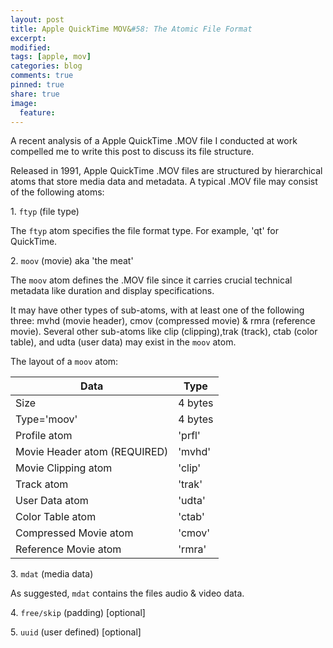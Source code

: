 ```yaml
---
layout: post
title: Apple QuickTime MOV&#58: The Atomic File Format
excerpt:
modified:
tags: [apple, mov]
categories: blog
comments: true
pinned: true
share: true
image:
  feature:
---
```


A recent analysis of a Apple QuickTime .MOV file I conducted at work compelled me to write this post to discuss its file structure.

Released in 1991, Apple QuickTime .MOV files are structured by hierarchical atoms that store media data and metadata. A typical .MOV file may consist of the following atoms:

1\. <code>ftyp</code> (file type)

The <code>ftyp</code> atom specifies the file format type. For example, 'qt' for QuickTime.

2\. <code>moov</code> (movie) aka 'the meat'

The <code>moov</code> atom defines the .MOV file since it carries crucial technical metadata like duration and display specifications.

It may have other types of sub-atoms, with at least one of the following three: mvhd (movie header), cmov (compressed movie) & rmra (reference movie). Several other sub-atoms like clip (clipping),trak (track), ctab (color table), and udta (user data) may exist in the <code>moov</code> atom.

The layout of a <code>moov</code> atom:

<table>
  <thead>
    <tr>
      <th>Data</th>
      <th>Type</th>
    </tr>
  </thead>
  <tbody>
    <tr>
      <td>Size</td>
      <td>4 bytes</td>
    </tr>
    <tr>
      <td>Type='moov'</td>
      <td>4 bytes</td>
    </tr>
    <tr>
      <td>Profile atom</td>
      <td>'prfl'</td>
    </tr>
    <tr>
      <td>Movie Header atom (REQUIRED)</td>
      <td>'mvhd'</td>
    </tr>
    <tr>
      <td>Movie Clipping atom</td>
      <td>'clip'</td>
    </tr>
    <tr>
      <td>Track atom</td>
      <td>'trak'</td>
    </tr>
    <tr>
      <td>User Data atom</td>
      <td>'udta'</td>
    </tr>
    <tr>
      <td>Color Table atom</td>
      <td>'ctab'</td>
    </tr>
    <tr>
      <td>Compressed Movie atom</td>
      <td>'cmov'</td>
    </tr>
    <tr>
      <td>Reference Movie atom</td>
      <td>'rmra'</td>
    </tr>
  </tbody>
</table>

3\. <code>mdat</code> (media data)

As suggested, <code>mdat</code> contains the files audio & video data.

4\. <code>free/skip</code> (padding) [optional]

5\. <code>uuid</code> (user defined) [optional]
